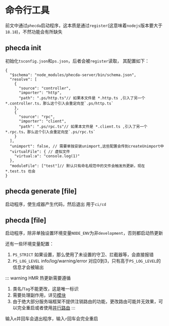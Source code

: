 # 命令行工具
前文中通过`phecda`启动程序，这本质是通过`register`(这意味着`nodejs`版本要大于`18.18`)，不然功能会有所缺失

## phecda init
初始化`tsconfig.json`和`ps.json`，后者会被`register`读取，
其配置如下：
```json5
{
  "$schema": "node_modules/phecda-server/bin/schema.json",
  "resolve": [
    {
      "source": "controller",
      "importer": "http",
      "path": ".ps/http.ts"// 如果本文件是 *.http.ts ,引入了另一个*.controller.ts，那么这个引入会重定向至`.ps/http.ts`
    },
    {
      "source": "rpc",
      "importer": "client",
      "path": ".ps/rpc.ts"// 如果本文件是 *.client.ts ,引入了另一个*.rpc.ts，那么这个引入会重定向至`.ps/rpc.ts`
    }
  ],
  "unimport": false, // 需要单独安装unimport,这些配置会传到createUnimport中
  "virtualFile": { // 虚拟文件
    "virtual:a": "console.log(1)"
  },
  "moduleFile": ["test"]// 默认只有命名规范中的文件会触发热更新，现在 *.test.ts 也会
}
```

## phecda generate [file]
启动程序，使生成器产生代码，然后退出
用于`ci/cd`



## phecda [file]
启动程序，除非单独设置环境变量`NODE_ENV`为非`development`，否则都启动热更新

还有一些环境变量配置：
1. `PS_STRICT` 如果设置，那么使用了未设置的守卫、拦截器等，会直接报错
2. `PS_LOG_LEVEL`  info/log/warning/error 对应0到3，只有高于`PS_LOG_LEVEL`的信息才会被输出


::: warning HMR
热更新需要遵循
1. 类名/`Tag`不能更改，这是唯一标识
2. 需要处理副作用，详见[模块](../module.md#)
3. 由于绝大部分服务端框架不提供注销路由的功能，更改路由可能并无效果，可以完全重启或者使用[并行路由](../route.md)
:::

输入`e`并回车会退出程序，输入`r`回车会完全重启
